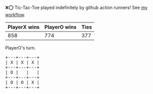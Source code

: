 :x::o: Tic-Tac-Toe played indefinitely by github action runners! See [my workflow](.github/workflows/play.yaml).

|PlayerX wins|PlayerO wins|Ties|
|-|-|-|
|858|774|377|

PlayerO's turn.

<pre>
+---+---+---+
| X | X | X |
+---+---+---+
| O |   |   |
+---+---+---+
| O | O | X |
+---+---+---+
</pre>